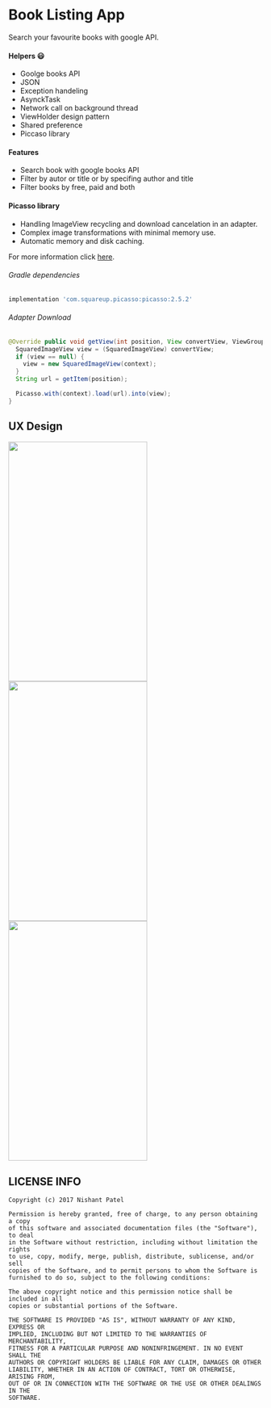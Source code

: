 # Book Listing App 

Search your favourite books with google API.

#### Helpers :smiley:

- Goolge books API
- JSON
- Exception handeling
- AsynckTask
- Network call on background thread
- ViewHolder design pattern
- Shared preference
- Piccaso library

#### Features

- Search book with google books API
- Filter by autor or title or by specifing author and title
- Filter books by free, paid and both

#### Picasso library

- Handling ImageView recycling and download cancelation in an adapter.
- Complex image transformations with minimal memory use.
- Automatic memory and disk caching.

For more information click [here](http://square.github.io/picasso/).

###### Gradle dependencies
```gradle
implementation 'com.squareup.picasso:picasso:2.5.2'
```
###### Adapter Download

```java
@Override public void getView(int position, View convertView, ViewGroup parent) {
  SquaredImageView view = (SquaredImageView) convertView;
  if (view == null) {
    view = new SquaredImageView(context);
  }
  String url = getItem(position);

  Picasso.with(context).load(url).into(view);
}
```

## UX Design

<img src="https://user-images.githubusercontent.com/32653955/34323519-20eb5a3e-e81b-11e7-82e2-9e160489aa11.png" width="275" height="475"> <img src="https://user-images.githubusercontent.com/32653955/34323527-69139bc8-e81b-11e7-89eb-507815b78b91.png" width="275" height="475"> <img src="https://user-images.githubusercontent.com/32653955/34323520-20f8b026-e81b-11e7-95d8-24d67e584ce2.png" width="275" height="475">

## LICENSE INFO

```
Copyright (c) 2017 Nishant Patel

Permission is hereby granted, free of charge, to any person obtaining a copy
of this software and associated documentation files (the "Software"), to deal
in the Software without restriction, including without limitation the rights
to use, copy, modify, merge, publish, distribute, sublicense, and/or sell
copies of the Software, and to permit persons to whom the Software is
furnished to do so, subject to the following conditions:

The above copyright notice and this permission notice shall be included in all
copies or substantial portions of the Software.

THE SOFTWARE IS PROVIDED "AS IS", WITHOUT WARRANTY OF ANY KIND, EXPRESS OR
IMPLIED, INCLUDING BUT NOT LIMITED TO THE WARRANTIES OF MERCHANTABILITY,
FITNESS FOR A PARTICULAR PURPOSE AND NONINFRINGEMENT. IN NO EVENT SHALL THE
AUTHORS OR COPYRIGHT HOLDERS BE LIABLE FOR ANY CLAIM, DAMAGES OR OTHER
LIABILITY, WHETHER IN AN ACTION OF CONTRACT, TORT OR OTHERWISE, ARISING FROM,
OUT OF OR IN CONNECTION WITH THE SOFTWARE OR THE USE OR OTHER DEALINGS IN THE
SOFTWARE.
```
